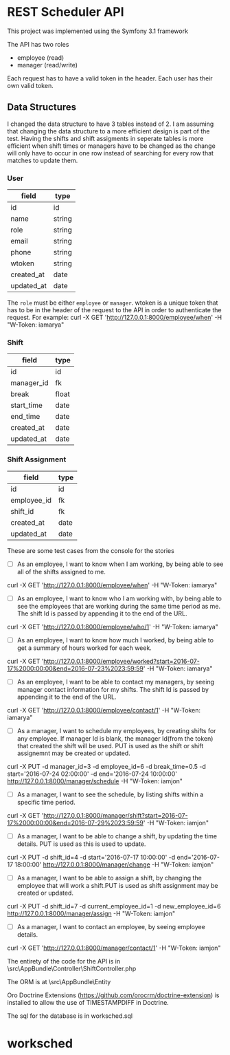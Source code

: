 # REST Scheduler API


This project was implemented using the Symfony 3.1 framework

The API has two roles 
- employee (read)
- manager (read/write)

Each request has to have a valid token in the header. Each user has their own valid token.

## Data Structures
I changed the data structure to have 3 tables instead of 2.
I am assuming that changing the data structure to a more efficient design is part of the test.
Having the shifts and shift assigments in seperate tables is more efficient when shift times or managers have to be changed as the change
will only have to occur in one row instead of searching for every row that matches to update them.

### User

| field       | type |
| ----------- | ---- |
| id          | id |
| name        | string |
| role        | string |
| email       | string |
| phone       | string |
| wtoken      | string |
| created_at  | date |
| updated_at  | date |

The `role` must be either `employee` or `manager`. 
wtoken is a unique token that has to be in the header of the request to the API in order to authenticate the request.
For example: curl -X GET 'http://127.0.0.1:8000/employee/when' -H "W-Token: iamarya"

### Shift

| field       | type |
| ----------- | ---- |
| id          | id |
| manager_id  | fk |
| break       | float |
| start_time  | date |
| end_time    | date |
| created_at  | date |
| updated_at  | date |

### Shift Assignment

| field       | type |
| ----------- | ---- |
| id          | id |
| employee_id | fk |
| shift_id    | fk |
| created_at  | date |
| updated_at  | date |

These are some test cases from the console for the stories
- [ ] As an employee, I want to know when I am working, by being able to see all of the shifts assigned to me.

curl -X GET 'http://127.0.0.1:8000/employee/when' -H "W-Token: iamarya"

- [ ] As an employee, I want to know who I am working with, by being able to see the employees that are working during the same time period as me. The shift Id is passed by appending it to the end of the URL.

curl -X GET 'http://127.0.0.1:8000/employee/who/1' -H "W-Token: iamarya"


- [ ] As an employee, I want to know how much I worked, by being able to get a summary of hours worked for each week.

curl -X GET 'http://127.0.0.1:8000/employee/worked?start=2016-07-17%2000:00:00&end=2016-07-23%2023:59:59' -H "W-Token: iamarya"

- [ ] As an employee, I want to be able to contact my managers, by seeing manager contact information for my shifts. The shift Id is passed by appending it to the end of the URL.

curl -X GET 'http://127.0.0.1:8000/employee/contact/1' -H "W-Token: iamarya"


- [ ] As a manager, I want to schedule my employees, by creating shifts for any employee.
If manager Id is blank, the manager Id(from the token) that created the shift will be used.
PUT is used as the shift or shift assignemnt may be created or updated.

curl -X PUT -d manager_id=3 -d employee_id=6 -d break_time=0.5 -d start='2016-07-24 02:00:00' -d end='2016-07-24 10:00:00' http://127.0.0.1:8000/manager/schedule -H "W-Token: iamjon"


- [ ] As a manager, I want to see the schedule, by listing shifts within a specific time period.

curl -X GET 'http://127.0.0.1:8000/manager/shift?start=2016-07-17%2000:00:00&end=2016-07-29%2023:59:59' -H "W-Token: iamjon"

- [ ] As a manager, I want to be able to change a shift, by updating the time details. PUT is used as this is used to update.

curl -X PUT -d shift_id=4 -d start='2016-07-17 10:00:00' -d end='2016-07-17 18:00:00' http://127.0.0.1:8000/manager/change -H "W-Token: iamjon"


- [ ] As a manager, I want to be able to assign a shift, by changing the employee that will work a shift.PUT is used as shift assignment may be created or updated.

curl -X PUT -d shift_id=7 -d current_employee_id=1 -d new_employee_id=6 http://127.0.0.1:8000/manager/assign -H "W-Token: iamjon"


- [ ] As a manager, I want to contact an employee, by seeing employee details.

curl -X GET 'http://127.0.0.1:8000/manager/contact/1' -H "W-Token: iamjon"


The entirety of the code for the API is in \src\AppBundle\Controller\ShiftController.php

The ORM is at \src\AppBundle\Entity

Oro Doctrine Extensions (https://github.com/orocrm/doctrine-extension) is installed to allow the use of TIMESTAMPDIFF in Doctrine.

The sql for the database is in worksched.sql

# worksched
